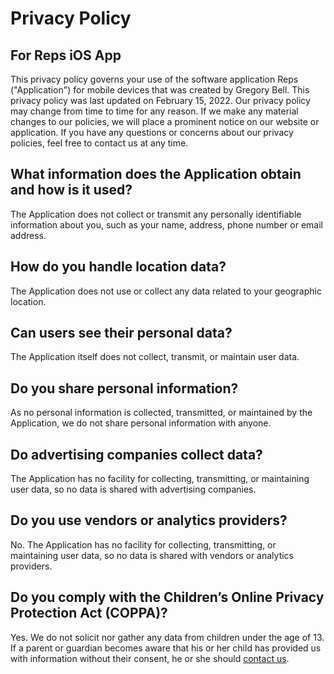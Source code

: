 # Privacy Policy

## For Reps iOS App

This privacy policy governs your use of the software application Reps ("Application") for mobile devices that was created by Gregory Bell. This privacy policy was last updated on February 15, 2022. Our privacy policy may change from time to time for any reason. If we make any material changes to our policies, we will place a prominent notice on our website or application. If you have any questions or concerns about our privacy policies, feel free to contact us at any time.

## What information does the Application obtain and how is it used?

The Application does not collect or transmit any personally identifiable information about you, such as your name, address, phone number or email address.

## How do you handle location data?

The Application does not use or collect any data related to your geographic location.

## Can users see their personal data?

The Application itself does not collect, transmit, or maintain user data.

## Do you share personal information?

As no personal information is collected, transmitted, or maintained by the Application, we do not share personal information with anyone.

## Do advertising companies collect data?

The Application has no facility for collecting, transmitting, or maintaining user data, so no data is shared with advertising companies.

## Do you use vendors or analytics providers?

No. The Application has no facility for collecting, transmitting, or maintaining user data, so no data is shared with vendors or analytics providers.

## Do you comply with the Children’s Online Privacy Protection Act (COPPA)?

Yes. We do not solicit nor gather any data from children under the age of 13. If a parent or guardian becomes aware that his or her child has provided us with information without their consent, he or she should [contact us]().